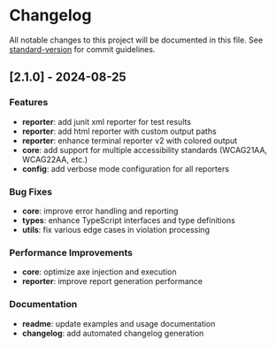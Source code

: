 # Changelog

All notable changes to this project will be documented in this file. See [standard-version](https://github.com/conventional-changelog/standard-version) for commit guidelines.

## [2.1.0] - 2024-08-25

### Features

* **reporter**: add junit xml reporter for test results
* **reporter**: add html reporter with custom output paths
* **reporter**: enhance terminal reporter v2 with colored output
* **core**: add support for multiple accessibility standards (WCAG21AA, WCAG22AA, etc.)
* **config**: add verbose mode configuration for all reporters

### Bug Fixes

* **core**: improve error handling and reporting
* **types**: enhance TypeScript interfaces and type definitions
* **utils**: fix various edge cases in violation processing

### Performance Improvements

* **core**: optimize axe injection and execution
* **reporter**: improve report generation performance

### Documentation

* **readme**: update examples and usage documentation
* **changelog**: add automated changelog generation